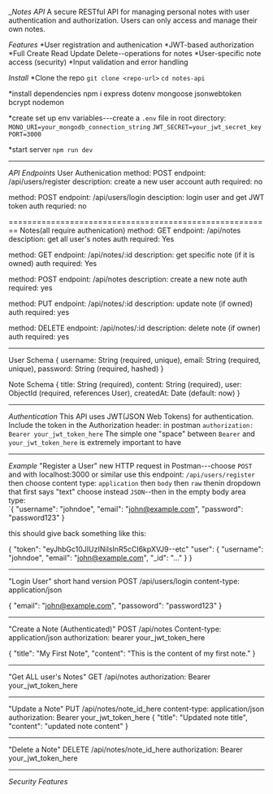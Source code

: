 __Notes API_ 
A secure RESTful API for managing personal notes with user authentication and authorization. Users can only access and manage their own notes.

_Features_
*User registration and authenication
*JWT-based authorization
*Full Create Read Update Delete--operations for notes
*User-specific note access (security)
*Input validation and error handling

_Install_
*Clone the repo
`git clone <repo-url>`
`cd notes-api`

*install dependencies 
npm i express dotenv mongoose jsonwebtoken bcrypt nodemon

*create set up env variables---create a `.env` file in root directory:
`MONO_URI=your_mongodb_connection_string`
`JWT_SECRET=your_jwt_secret_key`
`PORT=3000`

*start server
`npm run dev`

----------------------------------------------------------------------------

_API Endpoints_
User Authenication
method: POST
endpoint: /api/users/register
description: create a new user account
auth required: no

method: POST
endpoint: /api/users/login
desciption: login user and get JWT token
auth requried: no


========================================================
Notes(all require authenication)
method: GET
endpoint: /api/notes
desciption: get all user's notes
auth required: Yes

method: GET
endpoint: /api/notes/:id 
description: get specific note (if it is owned)
auth required: Yes

method: POST
endpoint: /api/notes
description: create a new note
auth required: yes

method: PUT
endpoint: /api/notes/:id 
description: update note (if owned)
auth required: yes

method: DELETE
endpoint: /api/notes/:id 
description: delete note (if owner)
auth required: yes 

------------------------------------

User Schema
{
   username: String (required, unique),
   email: String (required, unique),
   password: String (required, hashed)
}


Note Schema
{
  title: String (required),
  content: String (required),
  user: ObjectId (required, references User),
  createdAt: Date (default: now)
}

--------------------------------------------------

_Authentication_
This API uses JWT(JSON Web Tokens) for authentication. 
Include the token in the Authorization header: in postman 
`authorization: Bearer your_jwt_token_here`  The simple one "space" between `Bearer` and `your_jwt_token_here` is extremely important to have

-----------------------------
_Example_
"Register a User"
new HTTP request in Postman---choose `POST` and with localhost:3000 or similar use this endpoint: `/api/users/register` then choose content type: `application` then `body` then `raw` thenin dropdown that first says
"text" choose instead `JSON`--then in the empty body area type:  
`{
    "username": "johndoe",
    "email": "john@example.com",
    "password": "password123"
}

this should give back something like this:

{
  "token": "eyJhbGc10JIUzINiIsInR5cCI6kpXVJ9--etc"
  "user": 
  {
    "username": "johndoe",
    "email": "john@example.com",
    "_id": "..."
}
}

--------------------------------------------
"Login User"
short hand version
POST  /api/users/login
content-type: application/json

{
  "email": "john@example.com",
  "passoword": "password123"
}

---------------------------------------
"Create a Note (Authenticated)"
POST  /api/notes
Content-type: application/json
authorization: bearer your_jwt_token_here

{
  "title": "My First Note",
  "content": "This is the content of my first note."
}

--------------------------------------------------------------------

"Get ALL user's Notes"
GET /api/notes
authorization: Bearer your_jwt_token_here

---------------------------------------------------------------

"Update a Note"
PUT  /api/notes/note_id_here
content-type: application/json
authorization: Bearer your_jwt_token_here
{
  "title": "Updated note title",
  "content": "updated note content"
}

-----------------------------------------------------------------
"Delete a Note"
DELETE  /api/notes/note_id_here
authorization: Bearer your_jwt_token_here

-----------------------------------------------
_Security Features_

 


